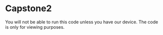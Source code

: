 # Capstone2
You will not be able to run this code unless you have our device. The code is only for viewing purposes.
